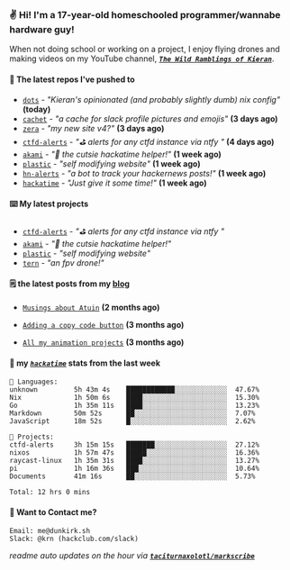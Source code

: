 ### ✌️ Hi! I'm a 17-year-old homeschooled programmer/wannabe hardware guy!

When not doing school or working on a project, I enjoy flying drones and making videos on my YouTube channel, [**_`The Wild Ramblings of Kieran`_**](https://youtube.com/@kieran.rambles).

#### 👷 The latest repos I've pushed to

- [`dots`](https://github.com/taciturnaxolotl/dots) - _"Kieran's opinionated (and probably slightly dumb) nix config"_ **(today)**
- [`cachet`](https://github.com/taciturnaxolotl/cachet) - _"a cache for slack profile pictures and emojis"_ **(3 days ago)**
- [`zera`](https://github.com/taciturnaxolotl/zera) - _"my new site v4?"_ **(3 days ago)**
- [`ctfd-alerts`](https://github.com/taciturnaxolotl/ctfd-alerts) - _"⛳ alerts for any ctfd instance via ntfy "_ **(4 days ago)**
- [`akami`](https://github.com/taciturnaxolotl/akami) - _"🌷 the cutsie hackatime helper!"_ **(1 week ago)**
- [`plastic`](https://github.com/taciturnaxolotl/plastic) - _"self modifying website"_ **(1 week ago)**
- [`hn-alerts`](https://github.com/taciturnaxolotl/hn-alerts) - _"a bot to track your hackernews posts!"_ **(1 week ago)**
- [`hackatime`](https://github.com/hackclub/hackatime) - _"Just give it some time!"_ **(1 week ago)**

#### ⌨️ My latest projects

- [`ctfd-alerts`](https://github.com/taciturnaxolotl/ctfd-alerts) - _"⛳ alerts for any ctfd instance via ntfy "_
- [`akami`](https://github.com/taciturnaxolotl/akami) - _"🌷 the cutsie hackatime helper!"_
- [`plastic`](https://github.com/taciturnaxolotl/plastic) - _"self modifying website"_
- [`tern`](https://github.com/taciturnaxolotl/tern) - _"an fpv drone!"_

#### 🗒️ the latest posts from my [blog](https://dunkirk.sh)

- [`Musings about Atuin`](https://dunkirk.sh/blog/atuin/) **(2 months ago)**

- [`Adding a copy code button`](https://dunkirk.sh/blog/adding-a-copy-button/) **(3 months ago)**

- [`All my animation projects`](https://dunkirk.sh/blog/my-animations/) **(3 months ago)**



#### 📡 my [_`hackatime`_](https://waka.hackclub.com) stats from the last week

```text
💾 Languages:
unknown         5h 43m 4s    ████████████░░░░░░░░░░░░░  47.67%
Nix             1h 50m 6s    ████░░░░░░░░░░░░░░░░░░░░░  15.30%
Go              1h 35m 11s   ████░░░░░░░░░░░░░░░░░░░░░  13.23%
Markdown        50m 52s      ██░░░░░░░░░░░░░░░░░░░░░░░  7.07%
JavaScript      18m 52s      █░░░░░░░░░░░░░░░░░░░░░░░░  2.62%

💼 Projects:
ctfd-alerts     3h 15m 15s   ███████░░░░░░░░░░░░░░░░░░  27.12%
nixos           1h 57m 47s   █████░░░░░░░░░░░░░░░░░░░░  16.36%
raycast-linux   1h 35m 31s   ████░░░░░░░░░░░░░░░░░░░░░  13.27%
pi              1h 16m 36s   ███░░░░░░░░░░░░░░░░░░░░░░  10.64%
Documents       41m 16s      ██░░░░░░░░░░░░░░░░░░░░░░░  5.73%

Total: 12 hrs 0 mins
```

#### 📮 Want to Contact me?

```text
Email: me@dunkirk.sh
Slack: @krn (hackclub.com/slack)
```

_readme auto updates on the hour via [**`taciturnaxolotl/markscribe`**](https://github.com/taciturnaxolotl/markscribe)_
